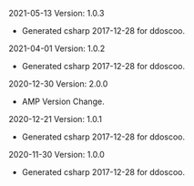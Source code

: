 2021-05-13 Version: 1.0.3
- Generated csharp 2017-12-28 for ddoscoo.

2021-04-01 Version: 1.0.2
- Generated csharp 2017-12-28 for ddoscoo.

2020-12-30 Version: 2.0.0
- AMP Version Change.

2020-12-21 Version: 1.0.1
- Generated csharp 2017-12-28 for ddoscoo.

2020-11-30 Version: 1.0.0
- Generated csharp 2017-12-28 for ddoscoo.

